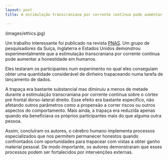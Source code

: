 ```yaml
---
layout: post
title: A estimulação transcraniana por corrente contínua pode aumentar a honestidade 

---
```

(images/ethics.jpg)
 
Um trabalho interessante foi publicado na revista [PNAS](https://doi.org/10.1073/pnas.1614912114). Um grupo de pesquisadores da Suíça, Inglaterra e Estados Unidos demonstrou experimentalmente que a estimulação transcraniana por corrente contínua pode aumentar a honestidade em humanos. 

Eles testaram os participantes num experimento no qual eles conseguiam obter uma quantidade considerável de dinheiro trapaceando numa tarefa de lançamento de dados.

A trapaça era bastante substancial mas diminuiu a menos de metade durante a estimulação transcraniana por corrente contínua sobre o córtex pré frontal dorso-lateral direito. Esse efeito era bastante específico, não afetando outros parâmetros como a propensão a correr riscos ou outros aspectos do comportamento. Mais ainda, a trapaça era reduzida apenas quando ela beneficiava os próprios participantes mais do que alguma outra pessoa.

 Assim, concluíram os autores, o cérebro humano implementa processos especializados que nos permitem permanecer honestos quando confrontados com oportunidades para trapacear com vistas a obter ganho material pessoal. De modo importante, os autores demonstraram que esses processos podem ser fortalecidos por intervenções externas.
